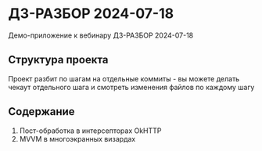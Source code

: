 # ДЗ-РАЗБОР 2024-07-18
Демо-приложение к вебинару ДЗ-РАЗБОР 2024-07-18

## Структура проекта
Проект разбит по шагам на отдельные коммиты - вы можете делать чекаут отдельного 
шага и смотреть изменения файлов по каждому шагу

## Содержание

1. Пост-обработка в интерсепторах OkHTTP
2. MVVM в многоэкранных визардах
